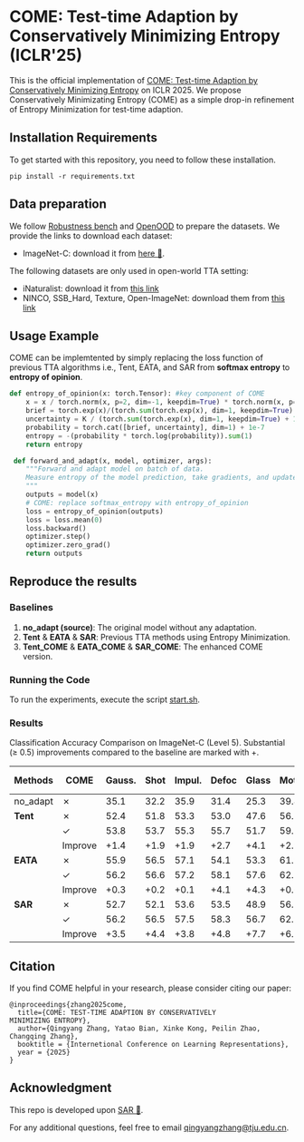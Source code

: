 # COME: Test-time Adaption by Conservatively Minimizing Entropy (ICLR'25)

This is the official implementation of [COME: Test-time Adaption by Conservatively Minimizing Entropy](https://arxiv.org/abs/2410.10894) on ICLR 2025. We propose Conservatively Minimizating Entropy (COME) as a simple drop-in refinement of Entropy Minimization for test-time adaption.

## Installation Requirements

To get started with this repository, you need to follow these installation.

```
pip install -r requirements.txt
```

## Data preparation

We follow [Robustness bench](https://github.com/hendrycks/robustness) and [OpenOOD](https://github.com/Jingkang50/OpenOOD) to prepare the datasets. We provide the links to download each dataset:

- ImageNet-C: download it from [here 🔗](https://zenodo.org/record/2235448#.YpCSLxNBxAc).

The following datasets are only used in open-world TTA setting:

- iNaturalist: download it from [this link](https://ml-inat-competition-datasets.s3.amazonaws.com/2017/train_val_images.tar.gz)
- NINCO, SSB_Hard, Texture, Open-ImageNet: download them from [this link](https://drive.google.com/drive/folders/1IFb4pPWTHsvWV6ezzbmGkIR64_VnOdSh?usp=drive_link)

## Usage Example

COME can be implemtented by simply replacing the loss function of previous TTA algorithms i.e., Tent, EATA, and SAR from **softmax entropy** to **entropy of opinion**.

```python
def entropy_of_opinion(x: torch.Tensor): #key component of COME
    x = x / torch.norm(x, p=2, dim=-1, keepdim=True) * torch.norm(x, p=2, dim=-1, keepdim=True).detach()
    brief = torch.exp(x)/(torch.sum(torch.exp(x), dim=1, keepdim=True) + 1000)
    uncertainty = K / (torch.sum(torch.exp(x), dim=1, keepdim=True) + 1000)
    probability = torch.cat([brief, uncertainty], dim=1) + 1e-7
    entropy = -(probability * torch.log(probability)).sum(1)
    return entropy

 def forward_and_adapt(x, model, optimizer, args):
    """Forward and adapt model on batch of data.
    Measure entropy of the model prediction, take gradients, and update params.
    """
    outputs = model(x)
    # COME: replace softmax_entropy with entropy_of_opinion
    loss = entropy_of_opinion(outputs) 
    loss = loss.mean(0)
    loss.backward()
    optimizer.step()
    optimizer.zero_grad()
    return outputs
```

## Reproduce the results

### Baselines

1. **no_adapt (source)**: The original model without any adaptation.
2. **Tent** & **EATA** & **SAR**: Previous TTA methods using Entropy Minimization.
3. **Tent_COME** & **EATA_COME** & **SAR_COME**: The enhanced COME version.

### Running the Code

To run the experiments, execute the script [start.sh](./start.sh).

### Results

Classification Accuracy Comparison on ImageNet-C (Level 5). Substantial (≥ 0.5) improvements compared to the baseline are marked with +.

| Methods  | COME    | Gauss. | Shot | Impul. | Defoc | Glass | Motion | Zoom | Snow  | Frost | Fog  | Brit. | Contr. | Elast. | Pixel | JPEG | Avg. Acc↑ |
| -------- | ------- | ------ | ---- | ------ | ----- | ----- | ------ | ---- | ----- | ----- | ---- | ----- | ------ | ------ | ----- | ---- | --------- |
| no_adapt | ✗       | 35.1   | 32.2 | 35.9   | 31.4  | 25.3  | 39.4   | 31.6 | 24.5  | 30.1  | 54.7 | 64.5  | 49.0   | 34.2   | 53.2  | 56.5 | 39.8      |
| **Tent** | ✗       | 52.4   | 51.8 | 53.3   | 53.0  | 47.6  | 56.8   | 47.6 | 10.6  | 28.0  | 67.5 | 74.2  | 67.4   | 50.2   | 66.7  | 64.6 | 52.8      |
|          | ✓       | 53.8   | 53.7 | 55.3   | 55.7  | 51.7  | 59.7   | 52.7 | 59.0  | 61.7  | 71.3 | 78.2  | 68.7   | 57.7   | 70.5  | 68.2 | 61.2      |
|          | Improve | +1.4   | +1.9 | +1.9   | +2.7  | +4.1  | +2.9   | +5.0 | +48.4 | +33.6 | +3.9 | +4.0  | +1.3   | +7.5   | +3.8  | +3.6 | +8.4      |
| **EATA** | ✗       | 55.9   | 56.5 | 57.1   | 54.1  | 53.3  | 61.9   | 58.7 | 62.1  | 60.2  | 71.3 | 75.4  | 68.5   | 62.8   | 69.3  | 66.6 | 62.2      |
|          | ✓       | 56.2   | 56.6 | 57.2   | 58.1  | 57.6  | 62.5   | 59.5 | 65.5  | 63.9  | 72.5 | 78.1  | 69.7   | 66.5   | 72.4  | 70.7 | 64.5      |
|          | Improve | +0.3   | +0.2 | +0.1   | +4.1  | +4.3  | +0.6   | +0.7 | +3.5  | +3.7  | +1.2 | +2.7  | +1.2   | +3.7   | +3.1  | +4.0 | +2.2      |
| **SAR**  | ✗       | 52.7   | 52.1 | 53.6   | 53.5  | 48.9  | 56.7   | 48.8 | 22.5  | 51.9  | 67.5 | 73.4  | 66.8   | 52.7   | 66.3  | 64.5 | 55.5      |
|          | ✓       | 56.2   | 56.5 | 57.5   | 58.3  | 56.7  | 62.9   | 58.2 | 65.3  | 64.8  | 72.6 | 78.5  | 69.3   | 64.4   | 71.9  | 69.5 | 64.2      |
|          | Improve | +3.5   | +4.4 | +3.8   | +4.8  | +7.7  | +6.2   | +9.5 | +42.9 | +12.8 | +5.0 | +5.1  | +2.5   | +11.6  | +5.6  | +5.0 | +8.7      |



## Citation

If you find COME helpful in your research, please consider citing our paper:

```
@inproceedings{zhang2025come,
  title={COME: TEST-TIME ADAPTION BY CONSERVATIVELY
MINIMIZING ENTROPY},
  author={Qingyang Zhang, Yatao Bian, Xinke Kong, Peilin Zhao, Changqing Zhang},
  booktitle = {Internetional Conference on Learning Representations},
  year = {2025}
}
```





## Acknowledgment

This repo is developed upon [SAR 🔗](https://github.com/mr-eggplant/SAR).



For any additional questions, feel free to email [qingyangzhang@tju.edu.cn](mailto:qingyangzhang@tju.edu.cn).